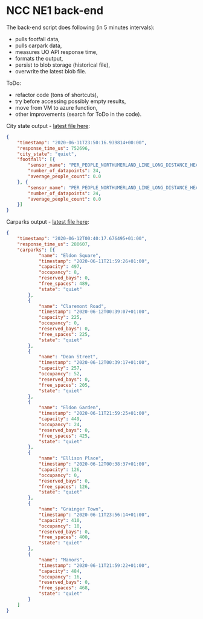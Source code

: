 # NCC NE1 back-end

The back-end script does following (in 5 minutes intervals):

* pulls footfall data, 
* pulls carpark data,
* measures UO API response time,
* formats the output,
* persist to blob storage (historical file),
* overwrite the latest blob file.


ToDo:
* refactor code (tons of shortcuts),
* try before accessing possibly empty results,
* move from VM to azure function,
* other improvements (search for ToDo in the code).

City state output - [latest file here](https://nccfootfallparking.blob.core.windows.net/api-data/latest_city_state.json):

```json
{
    "timestamp": "2020-06-11T23:50:16.939814+00:00",
    "response_time_us": 752696,
    "city_state": "quiet",
    "footfall": [{
        "sensor_name": "PER_PEOPLE_NORTHUMERLAND_LINE_LONG_DISTANCE_HEAD_0",
        "number_of_datapoints": 24,
        "average_people_count": 0.0
    }, {
        "sensor_name": "PER_PEOPLE_NORTHUMERLAND_LINE_LONG_DISTANCE_HEAD_1",
        "number_of_datapoints": 24,
        "average_people_count": 0.0
    }]
}
```

Carparks output - [latest file here](https://nccfootfallparking.blob.core.windows.net/api-data/latest_car_parks.json):

```json
{
    "timestamp": "2020-06-12T00:40:17.676495+01:00",
    "response_time_us": 280607,
    "carparks": [{
            "name": "Eldon Square",
            "timestamp": "2020-06-11T21:59:26+01:00",
            "capacity": 497,
            "occupancy": 8,
            "reserved_bays": 0,
            "free_spaces": 489,
            "state": "quiet"
        },
        {
            "name": "Claremont Road",
            "timestamp": "2020-06-12T00:39:07+01:00",
            "capacity": 225,
            "occupancy": 0,
            "reserved_bays": 0,
            "free_spaces": 225,
            "state": "quiet"
        },
        {
            "name": "Dean Street",
            "timestamp": "2020-06-12T00:39:17+01:00",
            "capacity": 257,
            "occupancy": 52,
            "reserved_bays": 0,
            "free_spaces": 205,
            "state": "quiet"
        },
        {
            "name": "Eldon Garden",
            "timestamp": "2020-06-11T21:59:25+01:00",
            "capacity": 449,
            "occupancy": 24,
            "reserved_bays": 0,
            "free_spaces": 425,
            "state": "quiet"
        },
        {
            "name": "Ellison Place",
            "timestamp": "2020-06-12T00:38:37+01:00",
            "capacity": 126,
            "occupancy": 0,
            "reserved_bays": 0,
            "free_spaces": 126,
            "state": "quiet"
        },
        {
            "name": "Grainger Town",
            "timestamp": "2020-06-11T23:56:14+01:00",
            "capacity": 410,
            "occupancy": 10,
            "reserved_bays": 0,
            "free_spaces": 400,
            "state": "quiet"
        },
        {
            "name": "Manors",
            "timestamp": "2020-06-11T21:59:22+01:00",
            "capacity": 484,
            "occupancy": 16,
            "reserved_bays": 0,
            "free_spaces": 468,
            "state": "quiet"
        }
    ]
}
```
